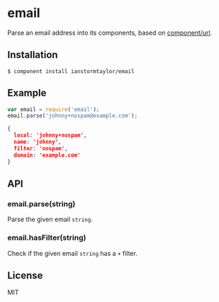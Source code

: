 
# email

  Parse an email address into its components, based on [component/url](https://github.com/component/url).

## Installation

    $ component install ianstormtaylor/email

## Example
    
```js
var email = require('email');
email.parse('johnny+nospam@example.com');
```

```json
{
  local: 'johnny+nospam',
  name: 'johnny',
  filter: 'nospam',
  domain: 'example.com'
}
```

## API

### email.parse(string)
  Parse the given email `string`.

### email.hasFilter(string)
  Check if the given email `string` has a `+` filter.

## License

  MIT
